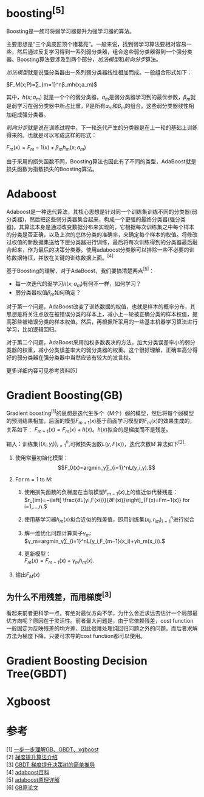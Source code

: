 # boosting<sup>[5]
Boosting是一族可将弱学习器提升为强学习器的算法。

主要思想是“三个臭皮匠顶个诸葛亮”。一般来说，找到弱学习算法要相对容易一些，然后通过反复学习得到一系列弱分类器，组合这些弱分类器得到一个强分类器。Boosting算法要涉及到两个部分，*加法模型*和*前向分步*算法。

*加法模型*就是说强分类器由一系列弱分类器线性相加而成。一般组合形式如下：

$F_M(x;P)=∑_{m=1}^nβ_mh(x;a_m)$

其中，$h(x;a_m)$ 就是一个个的弱分类器，$a_m$是弱分类器学习到的最优参数，$β_m$就是弱学习在强分类器中所占比重，P是所有$a_m$和$β_m$的组合。这些弱分类器线性相加组成强分类器。

*前向分步*就是说在训练过程中，下一轮迭代产生的分类器是在上一轮的基础上训练得来的。也就是可以写成这样的形式：

$F_m(x)=F_m−1(x)+β_mh_m(x;a_m)$

由于采用的损失函数不同，Boosting算法也因此有了不同的类型，AdaBoost就是损失函数为指数损失的Boosting算法。

# Adaboost
Adaboost是一种迭代算法，其核心思想是针对同一个训练集训练不同的分类器(弱分类器)，然后把这些弱分类器集合起来，构成一个更强的最终分类器(强分类器)。其算法本身是通过改变数据分布来实现的，它根据每次训练集之中每个样本的分类是否正确，以及上次的总体分类的准确率，来确定每个样本的权值。将修改过权值的新数据集送给下层分类器进行训练，最后将每次训练得到的分类器最后融合起来，作为最后的决策分类器。使用adaboost分类器可以排除一些不必要的训练数据特征，并放在关键的训练数据上面。<sup>[4]</sup>

基于Boosting的理解，对于AdaBoost，我们要搞清楚两点<sup>[5]</sup>：

- 每一次迭代的弱学习$h(x;a_m)$有何不一样，如何学习？
- 弱分类器权值$β_m$如何确定？
  
对于第一个问题，AdaBoost改变了训练数据的权值，也就是样本的概率分布，其思想是将关注点放在被错误分类的样本上，减小上一轮被正确分类的样本权值，提高那些被错误分类的样本权值。然后，再根据所采用的一些基本机器学习算法进行学习，比如逻辑回归。

对于第二个问题，AdaBoost采用加权多数表决的方法，加大分类误差率小的弱分类器的权重，减小分类误差率大的弱分类器的权重。这个很好理解，正确率高分得好的弱分类器在强分类器中当然应该有较大的发言权。

更多详细内容可见参考资料[5]

# Gradient Boosting(GB)
Gradient boosting<sup>[1]</sup>的思想是迭代生多个（M个）弱的模型，然后将每个弱模型的预测结果相加，后面的模型$F_{m+1}(x)$基于前面学习模型的$F_m(x)$的效果生成的，关系如下：
$F_{m+1}(x) = F_m(x) + h(x)$。$h(x)$拟合的是梯度而不是残差。

输入：训练集$\{(x_i,y_i)\}^n_{i=1}$,可微损失函数$L(y,F(x))$，迭代次数$M$ 
算法如下<sup>[2]</sup>: 
1. 使用常量初始化模型：
$$F_0(x)=argmin_γ∑_{i=1}^nL(y_i,γ).$$

2. For m = 1 to M: 
   1. 使用损失函数的负梯度在当前模型$F_{m−1}(x)$上的值近似代替残差：<br/>
$r_{im}=−\left[ \frac{∂L(yi,F(xi))}{∂F(xi)}\right]_{F(x)=Fm−1(x)} for i=1,…,n.$

    2. 使用基学习器$h_m(x)$拟合近似的残差值，即用训练集${(x_i,r_{im})}^n_{i=1}$进行拟合 
    3. 解一维优化问题计算乘子$γ_m$:<br/>
$γ_m=argmin_γ∑_{i=1}^nL(y_i,F_{m−1}(x_i)+γh_m(x_i)).$

    4. 更新模型：<br/>
$F_m(x)=F_{m−1}(x)+γ_mh_m(x).$

1. 输出$F_M(x)$

## 为什么不用残差，而用梯度<sup>[3]</sup>
看起来前者更科学一点，有绝对最优方向不学，为什么舍近求远去估计一个局部最优方向呢？原因在于灵活性。前者最大问题是，由于它依赖残差，cost function一般固定为反映残差的均方差，因此很难处理纯回归问题之外的问题。而后者求解方法为梯度下降，只要可求导的cost function都可以使用。

# Gradient Boosting Decision Tree(GBDT)

# Xgboost
# 参考
[1] [一步一步理解GB、GBDT、xgboost](https://www.cnblogs.com/wxquare/p/5541414.html)<br/>
[2] [梯度提升算法介绍](https://blog.csdn.net/wutao1530663/article/details/71235727)<br/>
[3] [GBDT 梯度提升决策树的简单推导](https://blog.csdn.net/shenxiaoming77/article/details/62045963)<br/>
[4] [adaboost百科](https://baike.baidu.com/item/adaboost/4531273)<br/>
[5] [adaboost原理详解](https://www.cnblogs.com/ScorpioLu/p/8295990.html)<br/>
[6] [GB原论文](thesis/GreedyFuncApproxSS.pdf)